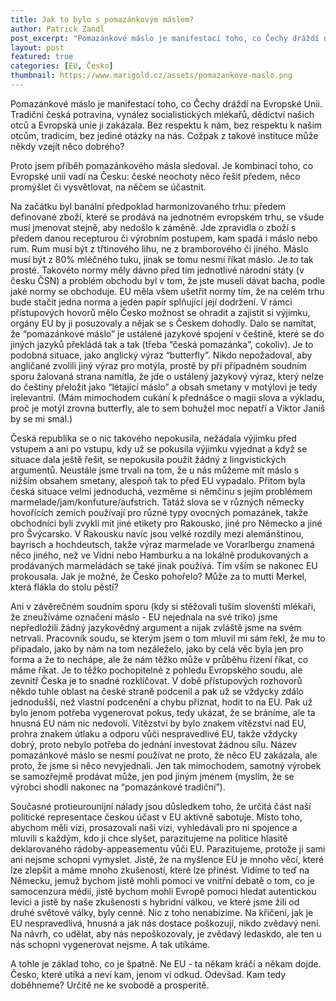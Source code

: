 ```yaml
---
title: Jak to bylo s pomazánkovým máslem?
author: Patrick Zandl
post_excerpt: "Pomazánkové máslo je manifestací toho, co Čechy dráždí na Evropské Unii. Tradiční česká potravina, vynález socialistických mlékařů, dědictví našich otců a Evropská unie ji zakázala. Bez respektu k nám, bez respektu k našim otcům, tradicím, bez jediné otázky na nás. Cožpak z takové instituce může někdy vzejít něco dobrého? "
layout: post
featured: true
categories: [EU, Česko]
thumbnail: https://www.marigold.cz/assets/pomazankove-maslo.png
---
```


Pomazánkové máslo je manifestací toho, co Čechy dráždí na Evropské Unii. Tradiční česká potravina, vynález socialistických mlékařů, dědictví našich otců a Evropská unie ji zakázala. Bez respektu k nám, bez respektu k našim otcům, tradicím, bez jediné otázky na nás. Cožpak z takové instituce může někdy vzejít něco dobrého? 

Proto jsem příběh pomazánkového másla sledoval. Je kombinací toho, co Evropské unii vadí na Česku: české neochoty něco řešit předem, něco promýšlet či vysvětlovat, na něčem se účastnit. 

Na začátku byl banální předpoklad harmonizovaného trhu: předem definované zboží, které se prodává na jednotném evropském trhu, se všude musí jmenovat stejně, aby nedošlo k záměně. Jde zpravidla o zboží s předem danou recepturou či výrobním postupem, kam spadá i máslo nebo rum. Rum musí být z třtinového lihu, ne z bramborového či jiného. Máslo musí být z 80% mléčného tuku, jinak se tomu nesmí říkat máslo. Je to tak prosté. Takovéto normy měly dávno před tím jednotlivé národní státy (v česku ČSN) a problém obchodu byl v tom, že jste museli dávat bacha, podle jaké normy se obchoduje. EU měla všem ušetřit normy tím, že na celém trhu bude stačit jedna norma a jeden papír splňující její dodržení. 
V rámci přístupových hovorů mělo Česko možnost se ohradit a zajistit si výjimku, orgány EU by ji posuzovaly a nějak se s Českem dohodly. Dalo se namítat, že “pomazánkové máslo” je ustálené jazykové spojení v češtině, které se do jiných jazyků překládá tak a tak (třeba “česká pomazánka”, cokoliv). Je to podobná situace, jako anglický výraz “butterfly”. Nikdo nepožadoval, aby angličané zvolili jiný výraz pro motýla, prostě by při případném soudním sporu žalovaná strana namítla, že jde o ustálený jazykový výraz, který nelze do češtiny přeložit jako “létající máslo” a obsah smetany v motýlovi je tedy irelevantní. (Mám mimochodem cukání k přednášce o magii slova a výkladu, proč je motýl zrovna butterfly, ale to sem bohužel moc nepatří a Viktor Janiš by se mi smál.) 

Česká republika se o nic takového nepokusila, nežádala výjimku před vstupem a ani po vstupu, kdy už se pokusila výjimku vyjednat a když se situace dala ještě řešit, se nepokusila použít žádný z lingvistických argumentů. Neustále jsme trvali na tom, že u nás můžeme mít máslo s nižším obsahem smetany, alespoň tak to před EU vypadalo. Přitom byla česká situace velmi jednoduchá, vezměme si němčinu s jejím problémem marmelade/jam/konfuture/aufstrich. Tatáž slova se v různých německy hovořících zemích používají pro různé typy ovocných pomazánek, takže obchodníci byli zvyklí mít jiné etikety pro Rakousko, jiné pro Německo a jiné pro Švýcarsko. V Rakousku navíc jsou velké rozdíly mezi alemánštinou, bayrisch a hochdeutsch, takže výraz marmelade ve Vorarlbergu znamená něco jiného, než ve Vídni nebo Hamburku a na lokálně produkovaných a prodávaných marmeládách se také jinak používá. Tím vším se nakonec EU prokousala. Jak je možné, že Česko pohořelo? Může za to mutti Merkel, která flákla do stolu pěstí?

Ani v závěrečném soudním sporu (kdy si stěžovali tuším slovenští mlékaři, že zneužíváme označení máslo - EU nejednala na své triko) jsme nepředložili žádný jazykovědný argument a nijak zvláště jsme na svém netrvali. Pracovník soudu, se kterým jsem o tom mluvil mi sám řekl, že mu to připadalo, jako by nám na tom nezáleželo, jako by celá věc byla jen pro forma a že to nechápe, ale že nám těžko může v průběhu řízení říkat, co máme říkat. 
Je to těžko pochopitelné z pohledu Evropského soudu, ale zevnitř  Česka je to snadné rozklíčovat. V době přístupových rozhovorů někdo tuhle oblast na české straně podcenil a pak už se vždycky zdálo jednodušší, než vlastní podcenění a chybu přiznat, hodit to na EU. Pak už bylo jenom potřeba vygenerovat pokus, tedy ukázat, že se bráníme, ale ta hnusná EU nám nic nedovolí. Vítězství by bylo znakem vítězství nad EU, prohra znakem útlaku a odporu vůči nespravedlivé EU, takže vždycky dobrý, proto nebylo potřeba do jednání investovat žádnou sílu. Název pomazánkové máslo se nesmí používat ne proto, že něco EU zakázala, ale proto, že jsme si něco nevyjednali. Jen tak mimochodem, samotný výrobek se samozřejmě prodávat může, jen pod jiným jménem (myslím, že se výrobci shodli nakonec na “pomazánkové tradiční”).

Současné protieurounijní nálady jsou důsledkem toho, že určitá část naší politické representace českou účast v EU aktivně sabotuje. Místo toho, abychom měli vizi, prosazovali naši vizi, vyhledávali pro ni spojence a mluvili s každým, kdo ji chce slyšet, parazitujeme na politice hlasitě deklarovaného rádoby-appeasementu vůči EU. Parazitujeme, protože ji sami ani nejsme schopni vymyslet. Jistě, že na myšlence EU je mnoho věcí, které lze zlepšit a máme mnoho zkušeností, které lze přinést. Vidíme to teď na Německu, jemuž bychom jistě mohli pomoci ve vnitřní debatě o tom, co je samocenzura médií, jistě bychom mohli Evropě pomoci hledat autentickou levici a jistě by naše zkušenosti s hybridní válkou, ve které jsme žili od druhé světové války, byly cenné. Nic z toho nenabízíme. Na křičení, jak je EU nespravedlivá, hnusná a jak nás dostace poškozují, nikdo zvědavý není. Na návrh, co udělat, aby nás nepoškozovaly, je zvědavý ledaskdo, ale ten u nás schopni vygenerovat nejsme. A tak utíkáme. 

A tohle je základ toho, co je špatně. Ne EU - ta někam kráčí a někam dojde. Česko, které utíká a neví kam, jenom ví odkud. Odevšad. Kam tedy doběhneme? Určitě ne ke svobodě a prosperitě.

